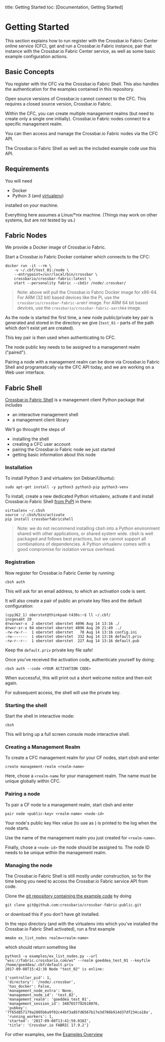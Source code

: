 title: Getting Started
toc: [Documentation, Getting Started]

# Getting Started

This section explains how to run register with the Crossbar.io Fabric Center online service (CFC), get and run a Crossbar.io Fabric instance, pair that instance with the Crossbar.io Fabric Center service, as well as some basic example configuration actions.


## Basic Concepts

You register with the CFC via the Crossbar.io Fabric Shell. This also handles the authentication for the examples contained in this repository.

Open source versions of Crossbar.io cannot connect to the CFC. This requires a closed source version, Crossbar.io Fabric.

Within the CFC, you can create multiple management realms (but need to create only a single one initially). Crossbar.io Fabric nodes connect to a specific management realm.

You can then access and manage the Crossbar.io Fabric nodes via the CFC API.

The Crossbar.io Fabric Shell as well as the included example code use this API.

## Requirements

You will need

* Docker
* Python 3 (and [virtualenv](https://virtualenv.pypa.io/))

installed on your machine.

Everything here assumes a Linux/\*nix machine. (Things may work on other systems, but are not tested by us.)

## Fabric Nodes

We provide a Docker image of Crossbar.io Fabric.

Start a Crossbar.io Fabric Docker container which connects to the CFC:

```console
docker run -it --rm \
    -v ~/.cbf/test_01:/node \
    --entrypoint=/usr/local/bin/crossbar \
    crossbario/crossbar-fabric:latest \
    start --personality fabric --cbdir /node/.crossbar/
```

> Note: above will pull the Crossbar.io Fabric Docker image for x86-64. For ARM (32 bit) based devices like the Pi, use the `crossbario/crossbar-fabric-armhf` image. For ARM 64 bit based devices, use the `crossbario/crossbar-fabric-aarch64` image.

As the node is started the first time, a new node public/private key pair is generated and stored in the directory we give (`test_01` - parts of the path which don't exist yet are created).

This key pair is then used when authenticating to CFC.

The node public key needs to be assigned to a management realm ("paired").

Pairing a node with a management realm can be done via Crossbar.io Fabric Shell and programatically via the CFC API today, and we are working on a Web user interface.


## Fabric Shell

[Crossbar.io Fabric Shell](https://github.com/crossbario/crossbar-fabric-shell) is a management client Python package that includes

* an interactive management shell
* a management client library

We'll go throught the steps of

* installing the shell
* creating a CFC user account
* pairing the Crossbar.io Fabric node we just started
* getting basic information about this node


### Installation

To install Python 3 and virtualenv (on Debian/Ubuntu):

```console
sudo apt-get install -y python3 python3-pip python3-venv
```

To install, create a new dedicated Python virtualenv, activate it and install Crossbar.io Fabric Shell [from PyPI](https://pypi.python.org/pypi/crossbarfabricshell) in there:

```console
virtualenv ~/.cbsh
source ~/.cbsh/bin/activate
pip install crossbarfabricshell
```

> Note: we do not recommend installing cbsh into a Python environment shared with other applications, or shared system wide. cbsh is well packaged and follows best practices, but we cannot support all combinations of dependencies. A Python virtualenv comes with a good compromise for isolation versus overhead.

### Registration

Now register for Crossbar.io Fabric Center by running:

```console
cbsh auth
```

This will ask for an email address, to which an activation code is sent.

It will also create a pair of public an private key files and the default configuration:

```console
(cpy362_1) oberstet@thinkpad-t430s:~$ ll ~/.cbf/
insgesamt 20
drwxrwxr-x  2 oberstet oberstet 4096 Aug 14 13:16 ./
drwxr-xr-x 94 oberstet oberstet 4096 Aug 20 21:49 ../
-rw-rw-r--  1 oberstet oberstet   78 Aug 14 13:16 config.ini
-rw-------  1 oberstet oberstet  332 Aug 14 13:16 default.priv
-rw-r--r--  1 oberstet oberstet  227 Aug 14 13:16 default.pub
```

Keep the `default.priv` private key file safe!

Once you've received the activation code, authenticate yourself by doing:

```console
cbsh auth --code <YOUR ACTIVATION CODE>
```

When successful, this will print out a short welcome notice and then exit again.

For subsequent access, the shell will use the private key.

### Starting the shell

Start the shell in interactive mode:

```console
cbsh
```

This will bring up a full screen console mode interactive shell.


### Creating a Management Realm

To create a CFC management realm for your CF nodes, start cbsh and enter

    create management-realm <realm-name>

Here, chose a `<realm-name` for your management realm. The name must be unique globally within CFC.


### Pairing a node

To pair a CF node to a management realm, start cbsh and enter

    pair node <public-key> <realm-name> <node-id>

Your node's public key Hex value (to use as <public-key>) is printed to the log when the node starts.

Use the name of the management realm you just created for `<realm-name>`.

Finally, chose a `<node-id>` the node should be assigned to. The node ID needs to be unique within the management realm.


### Managing the node

The Crossbar.io Fabric Shell is still mostly under construction, so for the time being you need to access the Crossbar.io Fabric service API from code.

Clone the [git repository containing the example code](https://github.com/crossbario/crossbar-fabric-public) by doing

```console
git clone git@github.com:crossbario/crossbar-fabric-public.git
```

or download this if you don't have git installed.

In the repo directory (and with the virtualenv into which you've installed the Crossbar.io Fabric Shell activated), run a first example

```console
mmake ex_list_nodes realm=<realm-name>
```

which should return something like

```console
python3 -u examples/ex_list_nodes.py --url "wss://fabric.crossbario.com/ws" --realm goeddea_test_01 --keyfile /home/goeddea/.cbf/default.priv
2017-09-08T15:42:38 Node "test_02" is online:

{'controller_pid': 1,
 'directory': '/node/.crossbar',
 'has_docker': False,
 'management_node_extra': None,
 'management_node_id': 'test_02',
 'management_realm': 'goeddea_test_01',
 'management_session_id': 3487657792610076,
 'pubkey': '7f65d857179a2805b6a9f02c44bf3a85fd6567b17e3d786b914d37df234ca18a',
 'running_workers': 1,
 'started': '2017-09-08T13:41:59.018Z',
 'title': 'Crossbar.io FABRIC 17.9.2'}
```

For other examples, see the [Examples Overview](Examples.md)
